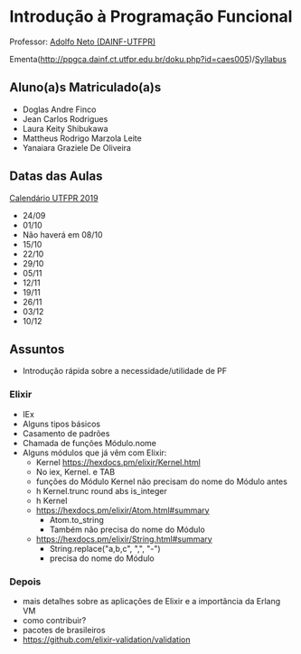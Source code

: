 # Introdução à Programação Funcional

Professor: [Adolfo Neto (DAINF-UTFPR)](http://www2.dainf.ct.utfpr.edu.br/Members/adolfo)

Ementa(http://ppgca.dainf.ct.utfpr.edu.br/doku.php?id=caes005)/[Syllabus](Introduction-to-Functional-Programming.md)

## Aluno(a)s Matriculado(a)s

- Doglas Andre Finco	
- Jean Carlos Rodrigues	
- Laura Keity Shibukawa	
- Mattheus Rodrigo Marzola Leite	
- Yanaiara Graziele De Oliveira	
 


## Datas das Aulas

[Calendário UTFPR 2019](http://portal.utfpr.edu.br/alunos/calendario/ct/calendario-utfpr-ct-2019)

- 24/09
- 01/10
- Não haverá em 08/10
- 15/10
- 22/10
- 29/10
- 05/11
- 12/11
- 19/11
- 26/11
- 03/12
- 10/12

## Assuntos

- Introdução rápida sobre a necessidade/utilidade de PF

### Elixir

- IEx
- Alguns tipos básicos
- Casamento de padrões
- Chamada de funções Módulo.nome
- Alguns módulos que já vêm com Elixir:
  - Kernel https://hexdocs.pm/elixir/Kernel.html
  - No iex, Kernel. e TAB
  - funções do Módulo Kernel não precisam do nome do Módulo antes
  - h Kernel.trunc  round  abs is_integer
  - h Kernel
  - https://hexdocs.pm/elixir/Atom.html#summary
    - Atom.to_string
    - Também não precisa do nome do Módulo  
  - https://hexdocs.pm/elixir/String.html#summary
    - String.replace("a,b,c", ",", "-") 
    - precisa do nome do Módulo 
  
### Depois

-  mais detalhes sobre as aplicações de Elixir e a importãncia da Erlang VM
-  como contribuir? 
-  pacotes de brasileiros 
  - https://github.com/elixir-validation/validation
